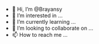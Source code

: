 - 👋 Hi, I’m @Brayansy
- 👀 I’m interested in ...
- 🌱 I’m currently learning ...
- 💞️ I’m looking to collaborate on ...
- 📫 How to reach me ...

<!---
Brayansy/Brayansy is a ✨ special ✨ repository because its `README.md` (this file) appears on your GitHub profile.
You can click the Preview link to take a look at your changes.
--->

